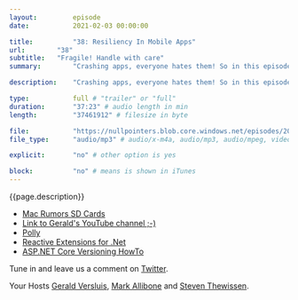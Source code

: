 ```yaml
---
layout:         episode
date: 			2021-02-03 00:00:00

title: 			"38: Resiliency In Mobile Apps"
url:        "38"
subtitle: 	"Fragile! Handle with care"
summary: 		"Crashing apps, everyone hates them! So in this episode we talk about all the things you might want to think about to make your own apps as resilient as possible. From versioning your APIs to tricking your users, we got you covered!"

description: 	"Crashing apps, everyone hates them! So in this episode we talk about all the things you might want to think about to make your own apps as resilient as possible. From versioning your APIs to tricking your users, we got you covered!"

type:			full # "trailer" or "full"
duration: 		"37:23" # audio length in min
length: 		"37461912" # filesize in byte

file: 			"https://nullpointers.blob.core.windows.net/episodes/20210203_ResiliencyInMobileApps.mp3"
file_type: 		"audio/mp3" # audio/x-m4a, audio/mp3, audio/mpeg, video/quicktime, video/mp4, video/x-m4v, application/pdf, and document/x-epub

explicit: 		"no" # other option is yes

block: 			"no" # means is shown in iTunes
---
```


{{page.description}}

* [Mac Rumors SD Cards](https://9to5mac.com/2021/01/14/kuo-details-2021-macbook-pro-new-design-with-squared-off-sides-magsafe-connector-and-io-return-touch-bar-removed/)
* [Link to Gerald's YouTube channel ;-)](https://www.youtube.com/GeraldVersluis)
* [Polly](https://github.com/App-vNext/Polly)
* [Reactive Extensions for .Net](https://github.com/dotnet/reactive)
* [ASP.NET Core Versioning HowTo](https://www.hanselman.com/blog/aspnet-core-restful-web-api-versioning-made-easy)

Tune in and leave us a comment on [Twitter](https://twitter.com/nullpointersio).

Your Hosts [Gerald Versluis](https://twitter.com/jfversluis), [Mark Allibone](https://twitter.com/mallibone) and [Steven Thewissen](https://twitter.com/devnl).

